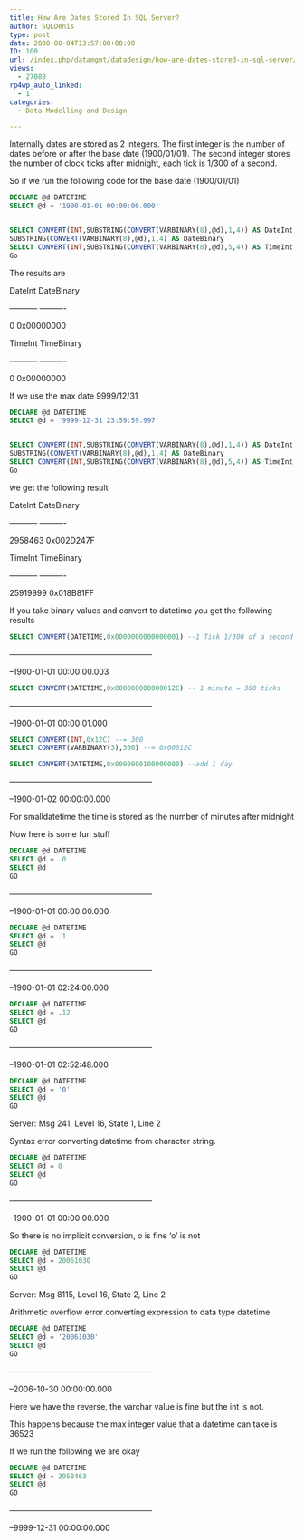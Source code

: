 ```yaml
---
title: How Are Dates Stored In SQL Server?
author: SQLDenis
type: post
date: 2008-08-04T13:57:08+00:00
ID: 100
url: /index.php/datamgmt/datadesign/how-are-dates-stored-in-sql-server/
views:
  - 27088
rp4wp_auto_linked:
  - 1
categories:
  - Data Modelling and Design

---
```

Internally dates are stored as 2 integers. The first integer is the number of dates before or after the base date (1900/01/01). The second integer stores the number of clock ticks after midnight, each tick is 1/300 of a second. 

So if we run the following code for the base date (1900/01/01) 

```sql
DECLARE @d DATETIME 
SELECT @d = '1900-01-01 00:00:00.000' 


SELECT CONVERT(INT,SUBSTRING(CONVERT(VARBINARY(8),@d),1,4)) AS DateInt, 
SUBSTRING(CONVERT(VARBINARY(8),@d),1,4) AS DateBinary 
SELECT CONVERT(INT,SUBSTRING(CONVERT(VARBINARY(8),@d),5,4)) AS TimeInt, SUBSTRING(CONVERT(VARBINARY(8),@d),5,4) AS TimeBinary 
Go 
```

The results are 

DateInt DateBinary
  
&#8212;&#8212;&#8212;&#8211; &#8212;&#8212;&#8212;-
  
0 0x00000000 

TimeInt TimeBinary
  
&#8212;&#8212;&#8212;&#8211; &#8212;&#8212;&#8212;-
  
0 0x00000000 

If we use the max date 9999/12/31 

```sql
DECLARE @d DATETIME 
SELECT @d = '9999-12-31 23:59:59.997' 


SELECT CONVERT(INT,SUBSTRING(CONVERT(VARBINARY(8),@d),1,4)) AS DateInt, 
SUBSTRING(CONVERT(VARBINARY(8),@d),1,4) AS DateBinary 
SELECT CONVERT(INT,SUBSTRING(CONVERT(VARBINARY(8),@d),5,4)) AS TimeInt, SUBSTRING(CONVERT(VARBINARY(8),@d),5,4) AS TimeBinary 
Go 
```

we get the following result 

DateInt DateBinary
  
&#8212;&#8212;&#8212;&#8211; &#8212;&#8212;&#8212;-
  
2958463 0x002D247F 

TimeInt TimeBinary
  
&#8212;&#8212;&#8212;&#8211; &#8212;&#8212;&#8212;-
  
25919999 0x018B81FF 

If you take binary values and convert to datetime you get the following results 

```sql
SELECT CONVERT(DATETIME,0x0000000000000001) --1 Tick 1/300 of a second 
```

&#8212;&#8212;&#8212;&#8212;&#8212;&#8212;&#8212;&#8212;&#8212;&#8212;&#8212;&#8212;&#8212;&#8212;&#8212;&#8212;&#8212;&#8212;
  
&#8211;1900-01-01 00:00:00.003 

```sql
SELECT CONVERT(DATETIME,0x000000000000012C) -- 1 minute = 300 ticks 
```

&#8212;&#8212;&#8212;&#8212;&#8212;&#8212;&#8212;&#8212;&#8212;&#8212;&#8212;&#8212;&#8212;&#8212;&#8212;&#8212;&#8212;&#8212;
  
&#8211;1900-01-01 00:00:01.000 

```sql
SELECT CONVERT(INT,0x12C) --= 300 
SELECT CONVERT(VARBINARY(3),300) --= 0x00012C 

SELECT CONVERT(DATETIME,0x0000000100000000) --add 1 day 
```

&#8212;&#8212;&#8212;&#8212;&#8212;&#8212;&#8212;&#8212;&#8212;&#8212;&#8212;&#8212;&#8212;&#8212;&#8212;&#8212;&#8212;&#8212;
  
&#8211;1900-01-02 00:00:00.000 

For smalldatetime the time is stored as the number of minutes after midnight 

Now here is some fun stuff 

```sql
DECLARE @d DATETIME 
SELECT @d = .0 
SELECT @d 
GO 
```

&#8212;&#8212;&#8212;&#8212;&#8212;&#8212;&#8212;&#8212;&#8212;&#8212;&#8212;&#8212;&#8212;&#8212;&#8212;&#8212;&#8212;&#8212;
  
&#8211;1900-01-01 00:00:00.000 

```sql
DECLARE @d DATETIME 
SELECT @d = .1 
SELECT @d 
GO 
```

&#8212;&#8212;&#8212;&#8212;&#8212;&#8212;&#8212;&#8212;&#8212;&#8212;&#8212;&#8212;&#8212;&#8212;&#8212;&#8212;&#8212;&#8212;
  
&#8211;1900-01-01 02:24:00.000 

```sql
DECLARE @d DATETIME 
SELECT @d = .12 
SELECT @d 
GO 
```

&#8212;&#8212;&#8212;&#8212;&#8212;&#8212;&#8212;&#8212;&#8212;&#8212;&#8212;&#8212;&#8212;&#8212;&#8212;&#8212;&#8212;&#8212;
  
&#8211;1900-01-01 02:52:48.000 

```sql
DECLARE @d DATETIME 
SELECT @d = '0' 
SELECT @d 
GO 
```

Server: Msg 241, Level 16, State 1, Line 2
  
Syntax error converting datetime from character string. 

```sql
DECLARE @d DATETIME 
SELECT @d = 0 
SELECT @d 
GO 
```

&#8212;&#8212;&#8212;&#8212;&#8212;&#8212;&#8212;&#8212;&#8212;&#8212;&#8212;&#8212;&#8212;&#8212;&#8212;&#8212;&#8212;&#8212;
  
&#8211;1900-01-01 00:00:00.000 

So there is no implicit conversion, o is fine &#8216;o&#8217; is not 

```sql
DECLARE @d DATETIME 
SELECT @d = 20061030 
SELECT @d 
GO 
```

Server: Msg 8115, Level 16, State 2, Line 2
  
Arithmetic overflow error converting expression to data type datetime. 

```sql
DECLARE @d DATETIME 
SELECT @d = '20061030' 
SELECT @d 
GO 
```

&#8212;&#8212;&#8212;&#8212;&#8212;&#8212;&#8212;&#8212;&#8212;&#8212;&#8212;&#8212;&#8212;&#8212;&#8212;&#8212;&#8212;&#8212;
  
&#8211;2006-10-30 00:00:00.000 

Here we have the reverse, the varchar value is fine but the int is not.
  
This happens because the max integer value that a datetime can take is 36523
  
If we run the following we are okay 

```sql
DECLARE @d DATETIME 
SELECT @d = 2958463 
SELECT @d 
GO 
```

&#8212;&#8212;&#8212;&#8212;&#8212;&#8212;&#8212;&#8212;&#8212;&#8212;&#8212;&#8212;&#8212;&#8212;&#8212;&#8212;&#8212;&#8212;
  
&#8211;9999-12-31 00:00:00.000